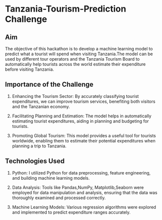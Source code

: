 # Tanzania-Tourism-Prediction Challenge

## Aim

The objective of this hackathon is to develop a machine learning model to predict what a tourist will spend when visiting Tanzania.The model can be used by different tour operators and the Tanzania Tourism Board to automatically help tourists across the world estimate their expenditure before visiting Tanzania.

## Importance of the Challenge

1. Enhancing the Tourism Sector: By accurately classifying tourist expenditures, we can improve tourism services, benefiting both visitors and the Tanzanian economy.

2. Facilitating Planning and Estimation: The model helps in automatically estimating tourist expenditures, aiding in planning and budgeting for tourists.

3. Promoting Global Tourism: This model provides a useful tool for tourists worldwide, enabling them to estimate their potential expenditures when planning a trip to Tanzania.

## Technologies Used

1. Python: I utilized Python for data preprocessing, feature engineering, and building machine learning models.

2. Data Analysis: Tools like Pandas,NumPy, Matplotlib,Seaborn were employed for data manipulation and analysis, ensuring that the data was thoroughly examined and processed correctly.

3. Machine Learning Models: Various regression algorithms were explored and implemented to predict expenditure ranges accurately.


